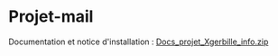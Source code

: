 # Projet-mail
Documentation et notice d'installation :
[Docs_projet_Xgerbille_info.zip](https://github.com/Enzo-Vargas83/Projet-mail/files/10240282/Docs_projet_Xgerbille_info.zip)
